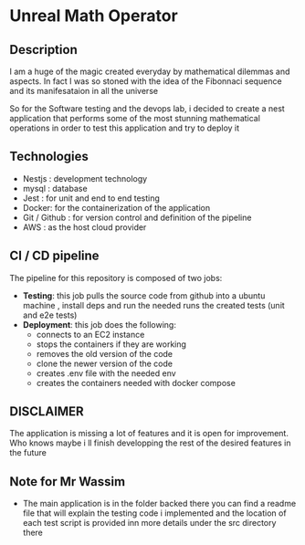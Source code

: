 # Unreal Math Operator

## Description 

I am a huge of the magic created everyday by mathematical dilemmas and aspects. In fact I was so stoned with the idea of the Fibonnaci sequence and its manifesataion in all the universe

So for the Software testing and the devops lab, i decided to create a nest application that performs some of the most stunning mathematical operations in order to test this application and try to deploy it 

## Technologies
* Nestjs : development technology
* mysql : database
* Jest : for unit and end to end testing
* Docker: for the containerization of the application
* Git / Github : for version control and definition of the pipeline
* AWS : as the host cloud provider 

## CI / CD pipeline
The pipeline for this repository is composed of two jobs: 
* **Testing**: this job pulls the source code from github into a ubuntu machine , install deps and run the needed runs the created tests (unit and e2e tests)
* **Deployment**: this job does the following:
    * connects to an EC2 instance 
    * stops the containers if they are working
    * removes the old version of the code 
    * clone the newer version of the code
    * creates .env file with the needed env 
    * creates the containers needed with docker compose

## DISCLAIMER
The application is missing a lot of features and it is open for improvement. Who knows maybe i ll finish developping the rest of the desired features in the future

## Note for Mr Wassim
* The main application is in the folder backed there you can find a readme file that will explain the testing code i implemented and the location of each test script is provided inn more details under the src directory there